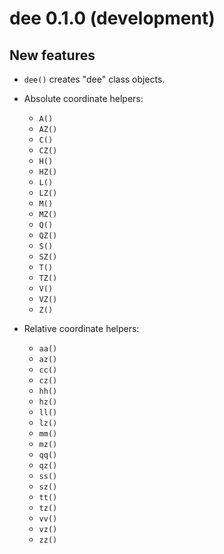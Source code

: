 dee 0.1.0 (development)
=======================

New features
------------

* `dee()` creates "dee" class objects.
* Absolute coordinate helpers:

  + `A()`
  + `AZ()`
  + `C()`
  + `CZ()`
  + `H()`
  + `HZ()`
  + `L()`
  + `LZ()`
  + `M()`
  + `MZ()`
  + `Q()`
  + `QZ()`
  + `S()`
  + `SZ()`
  + `T()`
  + `TZ()`
  + `V()`
  + `VZ()`
  + `Z()`

* Relative coordinate helpers:

  + `aa()`
  + `az()`
  + `cc()`
  + `cz()`
  + `hh()`
  + `hz()`
  + `ll()`
  + `lz()`
  + `mm()`
  + `mz()`
  + `qq()`
  + `qz()`
  + `ss()`
  + `sz()`
  + `tt()`
  + `tz()`
  + `vv()`
  + `vz()`
  + `zz()`
